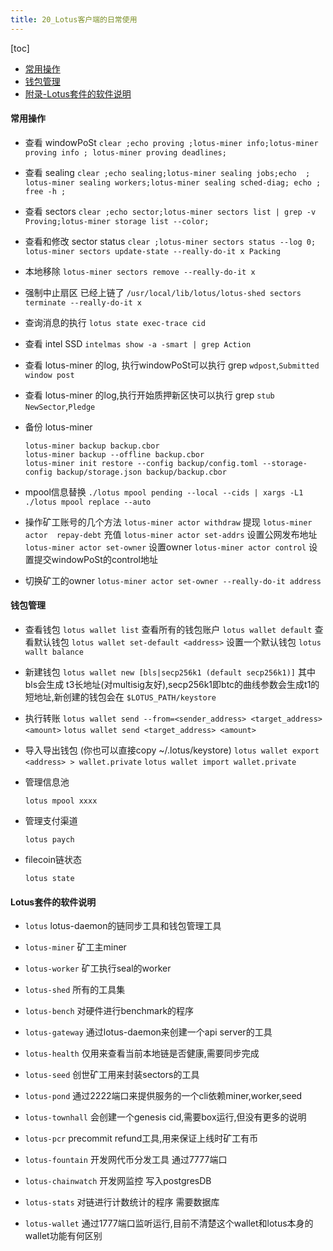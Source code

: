 ```yaml
---
title: 20_Lotus客户端的日常使用
---
```


[toc]

* [常用操作](#%E5%B8%B8%E7%94%A8%E6%93%8D%E4%BD%9C)
* [钱包管理](#%E9%92%B1%E5%8C%85%E7%AE%A1%E7%90%86)
* [附录-Lotus套件的软件说明](#lotus%E5%A5%97%E4%BB%B6%E7%9A%84%E8%BD%AF%E4%BB%B6%E8%AF%B4%E6%98%8E)

#### 常用操作

- 查看 windowPoSt
`clear ;echo proving ;lotus-miner info;lotus-miner proving info ; lotus-miner proving deadlines;`

- 查看 sealing
`clear ;echo sealing;lotus-miner sealing jobs;echo  ; lotus-miner sealing workers;lotus-miner sealing sched-diag; echo ; free -h ;`

- 查看 sectors
`clear ;echo sector;lotus-miner sectors list | grep -v Proving;lotus-miner storage list --color;`

- 查看和修改 sector status
`clear ;lotus-miner sectors status --log 0;`
`lotus-miner sectors update-state --really-do-it x Packing`
- 本地移除
`lotus-miner sectors remove --really-do-it x`
- 强制中止扇区 已经上链了
`/usr/local/lib/lotus/lotus-shed sectors terminate --really-do-it x`

- 查询消息的执行
`lotus state exec-trace cid`

- 查看 intel SSD
`intelmas show -a -smart | grep Action`

- 查看 lotus-miner 的log, 执行windowPoSt可以执行 grep `wdpost`,`Submitted window post`
- 查看 lotus-miner 的log,执行开始质押新区快可以执行 grep `stub NewSector`,`Pledge`

- 备份 lotus-miner
	```
	lotus-miner backup backup.cbor
	lotus-miner backup --offline backup.cbor
	lotus-miner init restore --config backup/config.toml --storage-config backup/storage.json backup/backup.cbor
	```
- mpool信息替换
`./lotus mpool pending --local --cids | xargs -L1 ./lotus mpool replace --auto`

- 操作矿工账号的几个方法
`lotus-miner actor withdraw` 提现
`lotus-miner actor  repay-debt` 充值
`lotus-miner actor set-addrs` 设置公网发布地址
`lotus-miner actor set-owner` 设置owner
`lotus-miner actor control` 设置提交windowPoSt的control地址

- 切换矿工的owner
`lotus-miner actor set-owner --really-do-it address`


#### 钱包管理

- 查看钱包
	`lotus wallet list` 查看所有的钱包账户
	`lotus wallet default` 查看默认钱包
	`lotus wallet set-default <address>` 设置一个默认钱包
	`lotus wallt balance` 
	
- 新建钱包
	`lotus wallet new [bls|secp256k1 (default secp256k1)]` 其中bls会生成 t3长地址(对multisig友好),secp256k1即btc的曲线参数会生成t1的短地址,新创建的钱包会在 `$LOTUS_PATH/keystore`
	
- 执行转账
	`lotus wallet send --from=<sender_address> <target_address> <amount>`
	`lotus wallet send <target_address> <amount>`
	
- 导入导出钱包 (你也可以直接copy ~/.lotus/keystore)
	`lotus wallet export <address> > wallet.private`
	`lotus wallet import wallet.private` 
	
- 管理信息池

	`lotus mpool xxxx`
	
- 管理支付渠道

	`lotus paych`
	
- filecoin链状态

	`lotus state`

#### Lotus套件的软件说明

- `lotus` lotus-daemon的链同步工具和钱包管理工具
- `lotus-miner` 矿工主miner
- `lotus-worker` 矿工执行seal的worker
- `lotus-shed` 所有的工具集

- `lotus-bench` 对硬件进行benchmark的程序
- `lotus-gateway` 通过lotus-daemon来创建一个api server的工具
- `lotus-health` 仅用来查看当前本地链是否健康,需要同步完成

- `lotus-seed` 创世矿工用来封装sectors的工具
- `lotus-pond` 通过2222端口来提供服务的一个cli依赖miner,worker,seed
- `lotus-townhall` 会创建一个genesis cid,需要box运行,但没有更多的说明
- `lotus-pcr` precommit refund工具,用来保证上线时矿工有币

- `lotus-fountain` 开发网代币分发工具 通过7777端口
- `lotus-chainwatch` 开发网监控 写入postgresDB
- `lotus-stats` 对链进行计数统计的程序 需要数据库
- `lotus-wallet` 通过1777端口监听运行,目前不清楚这个wallet和lotus本身的wallet功能有何区别